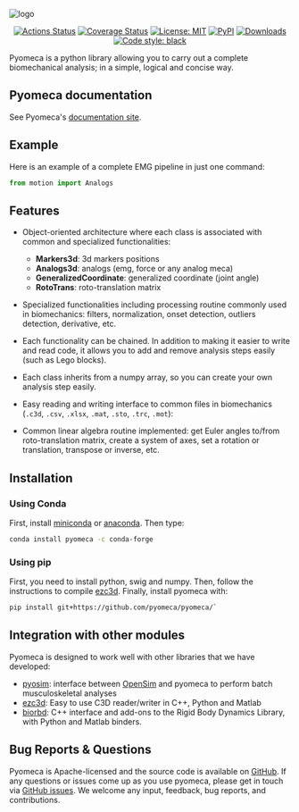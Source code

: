 <img
  src="https://raw.githubusercontent.com/pyomeca/design/master/logo/logo_plain_doc.svg?sanitize=true"
  alt="logo"
/>

<p align="center">
  <a href="https://github.com/romainmartinez/motion/actions"
    ><img
      alt="Actions Status"
      src="https://github.com/romainmartinez/motion/workflows/CI/badge.svg"
  /></a>
  <a href="https://coveralls.io/github/romainmartinez/motion?branch=master"
    ><img
      alt="Coverage Status"
      src="https://coveralls.io/repos/github/romainmartinez/motion/badge.svg?branch=master"
  /></a>
  <a href="https://anaconda.org/conda-forge/pyomeca"
    ><img
      alt="License: MIT"
      src="https://anaconda.org/conda-forge/pyomeca/badges/license.svg"
  /></a>
  <a href="https://anaconda.org/conda-forge/pyomeca"
    ><img
      alt="PyPI"
      src="https://anaconda.org/conda-forge/pyomeca/badges/latest_release_date.svg"
  /></a>
  <a href="https://anaconda.org/conda-forge/pyomeca"
    ><img
      alt="Downloads"
      src="https://anaconda.org/conda-forge/pyomeca/badges/downloads.svg"
  /></a>
  <a href="https://github.com/psf/black"
    ><img
      alt="Code style: black"
      src="https://img.shields.io/badge/code%20style-black-000000.svg"
  /></a>
</p>

Pyomeca is a python library allowing you to carry out a complete biomechanical analysis; in a simple, logical and concise way.

## Pyomeca documentation

See Pyomeca's [documentation site](https://romainmartinez.github.io/motion).

## Example

Here is an example of a complete EMG pipeline in just one command:

```python
from motion import Analogs

```

## Features

- Object-oriented architecture where each class is associated with common and specialized functionalities:
  - **Markers3d**: 3d markers positions
  - **Analogs3d**: analogs (emg, force or any analog meca)
  - **GeneralizedCoordinate**: generalized coordinate (joint angle)
  - **RotoTrans**: roto-translation matrix


- Specialized functionalities including processing routine commonly used in biomechanics: filters, normalization, onset detection, outliers detection, derivative, etc.


- Each functionality can be chained. In addition to making it easier to write and read code, it allows you to add and remove analysis steps easily (such as Lego blocks).


- Each class inherits from a numpy array, so you can create your own analysis step easily.


- Easy reading and writing interface to common files in biomechanics (`.c3d`, `.csv`, `.xlsx`, `.mat`, `.sto`, `.trc`, `.mot`):


- Common linear algebra routine implemented: get Euler angles to/from roto-translation matrix, create a system of axes, set a rotation or translation, transpose or inverse, etc.

## Installation

### Using Conda

First, install [miniconda](https://conda.io/miniconda.html) or [anaconda](https://www.anaconda.com/download/).
Then type:

```bash
conda install pyomeca -c conda-forge
```

### Using pip

First, you need to install python, swig and numpy. 
Then, follow the instructions to compile [ezc3d](https://github.com/pyomeca/ezc3d).
Finally, install pyomeca with:

```bash
pip install git+https://github.com/pyomeca/pyomeca/`
```

## Integration with other modules

Pyomeca is designed to work well with other libraries that we have developed:

- [pyosim](https://github.com/pyomeca/pyosim): interface between [OpenSim](http://opensim.stanford.edu/) and pyomeca to perform batch musculoskeletal analyses
- [ezc3d](https://github.com/pyomeca/ezc3d): Easy to use C3D reader/writer in C++, Python and Matlab
- [biorbd](https://github.com/pyomeca/biorbd): C++ interface and add-ons to the Rigid Body Dynamics Library, with Python and Matlab binders.

## Bug Reports & Questions

Pyomeca is Apache-licensed and the source code is available on [GitHub](https://github.com/pyomeca/pyomeca). If any questions or issues come up as you use pyomeca, please get in touch via [GitHub issues](https://github.com/pyomeca/pyomeca/issues). We welcome any input, feedback, bug reports, and contributions.

